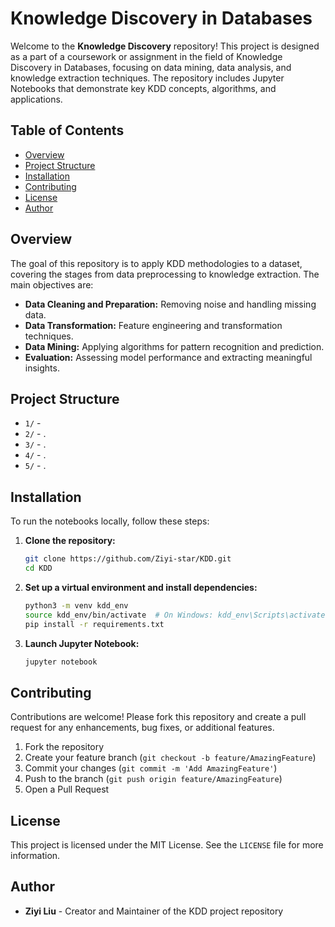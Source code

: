 
# Knowledge Discovery in Databases

Welcome to the **Knowledge Discovery** repository! This project is designed as a part of a coursework or assignment in the field of Knowledge Discovery in Databases, focusing on data mining, data analysis, and knowledge extraction techniques. The repository includes Jupyter Notebooks that demonstrate key KDD concepts, algorithms, and applications.

## Table of Contents
- [Overview](#overview)
- [Project Structure](#project-structure)
- [Installation](#installation)
- [Contributing](#contributing)
- [License](#license)
- [Author](#author)

## Overview

The goal of this repository is to apply KDD methodologies to a dataset, covering the stages from data preprocessing to knowledge extraction. The main objectives are:
- **Data Cleaning and Preparation:** Removing noise and handling missing data.
- **Data Transformation:** Feature engineering and transformation techniques.
- **Data Mining:** Applying algorithms for pattern recognition and prediction.
- **Evaluation:** Assessing model performance and extracting meaningful insights.

## Project Structure

- `1/` - 
- `2/` - .
- `3/` - .
- `4/` - .
- `5/` - .

## Installation

To run the notebooks locally, follow these steps:

1. **Clone the repository:**
    ```bash
    git clone https://github.com/Ziyi-star/KDD.git
    cd KDD
    ```

2. **Set up a virtual environment and install dependencies:**
    ```bash
    python3 -m venv kdd_env
    source kdd_env/bin/activate  # On Windows: kdd_env\Scripts\activate
    pip install -r requirements.txt
    ```

3. **Launch Jupyter Notebook:**
    ```bash
    jupyter notebook
    ```


## Contributing

Contributions are welcome! Please fork this repository and create a pull request for any enhancements, bug fixes, or additional features.

1. Fork the repository
2. Create your feature branch (`git checkout -b feature/AmazingFeature`)
3. Commit your changes (`git commit -m 'Add AmazingFeature'`)
4. Push to the branch (`git push origin feature/AmazingFeature`)
5. Open a Pull Request

## License

This project is licensed under the MIT License. See the `LICENSE` file for more information.

## Author

- **Ziyi Liu** - Creator and Maintainer of the KDD project repository

